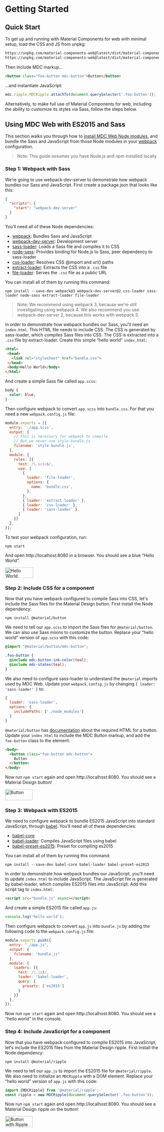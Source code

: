 <!--docs:
title: "Getting Started"
layout: landing
section: docs
path: /docs/getting-started/
-->

# Getting Started

## Quick Start

To get up and running with Material Components for web with minimal setup, load the CSS and JS from unpkg:

```html
https://unpkg.com/material-components-web@latest/dist/material-components-web.min.css
https://unpkg.com/material-components-web@latest/dist/material-components-web.min.js
```

Then include MDC markup...

```html
<button class="foo-button mdc-button">Button</button>
```

...and instantiate JavaScript:

```js
mdc.ripple.MDCRipple.attachTo(document.querySelector('.foo-button'));
```

Alternatively, to make full use of Material Components for web, including the ability to customize its styles via Sass, follow the steps below.

## Using MDC Web with ES2015 and Sass

This section walks you through how to [install MDC Web Node modules](https://www.npmjs.com/org/material), and bundle the Sass and JavaScript from those Node modules in your [webpack](https://webpack.js.org/) configuration.

> Note: This guide assumes you have Node.js and npm installed locally.

### Step 1: Webpack with Sass

We’re going to use webpack-dev-server to demonstrate how webpack bundles our Sass and JavaScript. First create a package.json that looks like this:

```json
{
  "scripts": {
    "start": "webpack-dev-server"
  }
}
```

You’ll need all of these Node dependencies:
- [webpack](https://www.npmjs.com/package/webpack): Bundles Sass and JavaScript
- [webpack-dev-server](https://www.npmjs.com/package/webpack-dev-server): Development server
- [sass-loader](https://www.npmjs.com/package/sass-loader): Loads a Sass file and compiles it to CSS
- [node-sass](https://www.npmjs.com/package/node-sass): Provides binding for Node.js to Sass, peer dependency to sass-loader
- [css-loader](https://www.npmjs.com/package/css-loader): Resolves CSS @import and url() paths
- [extract-loader](https://github.com/peerigon/extract-loader): Extracts the CSS into a `.css` file
- [file-loader](https://github.com/webpack-contrib/file-loader): Serves the `.css` file as a public URL

You can install all of them by running this command:

```
npm install --save-dev webpack@3 webpack-dev-server@2 css-loader sass-loader node-sass extract-loader file-loader
```

> Note: We recommend using webpack 3, because we're still investigating using webpack 4. We also recommend you use webpack-dev-server 2, because this works with webpack 3.

In order to demonstrate how webpack bundles our Sass, you’ll need an `index.html`. This HTML file needs to include CSS. The CSS is generated by sass-loader, which compiles Sass files into CSS. The CSS is extracted into a `.css` file by extract-loader. Create this simple “hello world” `index.html`:

```html
<html>
 <head>
   <link rel="stylesheet" href="bundle.css">
 </head>
 <body>Hello World</body>
</html>
```

And create a simple Sass file called `app.scss`:

```scss
body {
  color: blue;
}
```

Then configure webpack to convert `app.scss` into `bundle.css`. For that you need a new `webpack.config.js` file:

```js
module.exports = [{
  entry: './app.scss',
  output: {
    // This is necessary for webpack to compile
    // But we never use style-bundle.js
    filename: 'style-bundle.js',
  },
  module: {
    rules: [{
      test: /\.scss$/,
      use: [
        {
          loader: 'file-loader',
          options: {
            name: 'bundle.css',
          },
        },
        { loader: 'extract-loader' },
        { loader: 'css-loader' },
        { loader: 'sass-loader' },
      ]
    }]
  },
}];
```

To test your webpack configuration, run:

```
npm start
```

And open http://localhost:8080 in a browser. You should see a blue “Hello World”.

<img src="hello_world.png" alt="Hello World" width="92" height="34">

### Step 2: Include CSS for a component

Now that you have webpack configured to compile Sass into CSS, let's include the Sass files for the Material Design button. First install the Node dependency:

```
npm install @material/button
```

We need to tell our `app.scss` to import the Sass files for `@material/button`. We can also use Sass mixins to customize the button. Replace your “hello world” version of `app.scss` with this code:

```scss
@import "@material/button/mdc-button";

.foo-button {
  @include mdc-button-ink-color(teal);
  @include mdc-states(teal);
}
```

We also need to configure sass-loader to understand the `@material` imports used by MDC Web. Update your `webpack.config.js` by changing `{ loader: 'sass-loader' }` to:

```js
{
  loader: 'sass-loader',
  options: {
    includePaths: ['./node_modules']
  }
}
```

`@material/button` has [documentation](../packages/mdc-button/README.md) about the required HTML for a button. Update your `index.html` to include the MDC Button markup, and add the `foo-button` class to the element:

```html
<body>
  <button class="foo-button mdc-button">
    Button
  </button>
</body>
```

Now run `npm start` again and open http://localhost:8080. You should see a Material Design button!

<img src="button.png" alt="Button" width="90" height="36">

### Step 3: Webpack with ES2015

We need to configure webpack to bundle ES2015 JavaScript into standard JavaScript, through [babel](https://babeljs.io). You’ll need all of these dependencies:

- [babel-core](https://www.npmjs.com/package/babel-core)
- [babel-loader](https://www.npmjs.com/package/babel-loader): Compiles JavaScript files using babel
- [babel-preset-es2015](https://www.npmjs.com/package/babel-preset-es2015): Preset for compiling es2015

You can install all of them by running this command:

```
npm install --save-dev babel-core babel-loader babel-preset-es2015
```

In order to demonstrate how webpack bundles our JavaScript, you’ll need to update `index.html` to include JavaScript. The JavaScript file is generated by babel-loader, which compiles ES2015 files into JavaScript. Add this script tag to `index.html`:

```html
<script src="bundle.js" async></script>
```

And create a simple ES2015 file called `app.js`:

```js
console.log('hello world');
```

Then configure webpack to convert `app.js` into `bundle.js` by adding the following code to the `webpack.config.js` file:

```js
module.exports.push({
  entry: "./app.js",
  output: {
    filename: "bundle.js"
  },
  module: {
    loaders: [{
      test: /\.js$/,
      loader: 'babel-loader',
      query: {
        presets: ['es2015']
      }
    }]
  },
});
```

Now run `npm start` again and open http://localhost:8080. You should see a “hello world” in the console.

### Step 4: Include JavaScript for a component

Now that you have webpack configured to compile ES2015 into JavaScript, let's include the ES2015 files from the Material Design ripple. First install the Node dependency:

```
npm install @material/ripple
```

We need to tell our `app.js` to import the ES2015 file for `@material/ripple`. We also need to initialize an `MDCRipple` with a DOM element. Replace your “hello world” version of `app.js` with this code:

```js
import {MDCRipple} from '@material/ripple';
const ripple = new MDCRipple(document.querySelector('.foo-button'));
```

Now run `npm start` again and open http://localhost:8080. You should see a Material Design ripple on the button!

<img src="button_with_ripple.png" alt="Button with Ripple" width="90" height="36">
